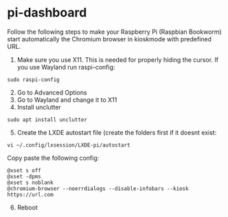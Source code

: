 # pi-dashboard

Follow the following steps to make your Raspberry Pi (Raspbian Bookworm) start automatically the Chromium browser in kioskmode with predefined URL.

1. Make sure you use X11. This is needed for properly hiding the cursor. If you use Wayland run raspi-config:
```
sudo raspi-config
```
2. Go to Advanced Options
3. Go to Wayland and change it to X11
4. Install unclutter
```
sudo apt install unclutter
```
5. Create the LXDE autostart file (create the folders first if it doesnt exist:
```
vi ~/.config/lxsession/LXDE-pi/autostart
```
Copy paste the following config:
```
@xset s off
@xset -dpms
@xset s noblank
@chromium-browser --noerrdialogs --disable-infobars --kiosk https://url.com
```
6. Reboot
